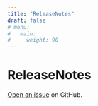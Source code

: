 ```yaml
---
title: "ReleaseNotes"
draft: false
# menu:
#   main:
#     weight: 90
---
```


# ReleaseNotes

[Open an issue](https://github.com/filipecarneiro/hugo-bootstrap-theme/issues/new) on GitHub.
